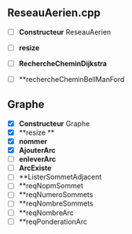 

## ReseauAerien.cpp 

- [ ] **Constructeur** ReseauAerien 
- [ ] **resize** 
- [ ] **RechercheCheminDijkstra**
- [ ] **rechercheCheminBellManFord



## Graphe

- [x] **Constructeur** Graphe 
- [x] **resize ** 
- [x] **nommer**
- [x] **AjouterArc** 
- [ ] **enleverArc**
- [ ] **ArcExiste** 
- [ ] **ListerSommetAdjacent 
- [ ] **reqNopmSommet
- [ ] **reqNumeroSommets
- [ ] **reqNombreSommets
- [ ] **reqNombreArc
- [ ] **reqPonderationArc
